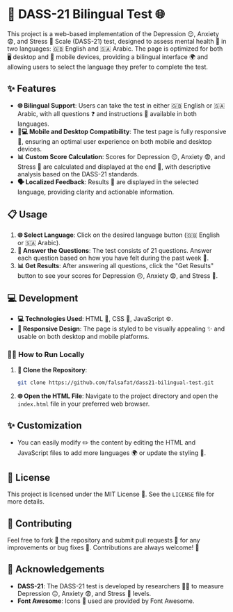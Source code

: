 # 📝 DASS-21 Bilingual Test 🌐

This project is a web-based implementation of the Depression 😔, Anxiety 😨, and Stress 😬 Scale (DASS-21) test, designed to assess mental health 🧠 in two languages: 🇬🇧 English and 🇸🇦 Arabic. The page is optimized for both 🖥️ desktop and 📱 mobile devices, providing a bilingual interface 🌍 and allowing users to select the language they prefer to complete the test.

## ✨ Features

- **🌐 Bilingual Support**: Users can take the test in either 🇬🇧 English or 🇸🇦 Arabic, with all questions ❓ and instructions 📝 available in both languages.
- **📱💻 Mobile and Desktop Compatibility**: The test page is fully responsive 📏, ensuring an optimal user experience on both mobile and desktop devices.
- **📊 Custom Score Calculation**: Scores for Depression 😔, Anxiety 😨, and Stress 😬 are calculated and displayed at the end 🏁, with descriptive analysis based on the DASS-21 standards.
- **🗣️ Localized Feedback**: Results 📝 are displayed in the selected language, providing clarity and actionable information.

## 📋 Usage

1. **🌐 Select Language**: Click on the desired language button (🇬🇧 English or 🇸🇦 Arabic).
2. **📝 Answer the Questions**: The test consists of 21 questions. Answer each question based on how you have felt during the past week 📅.
3. **📊 Get Results**: After answering all questions, click the "Get Results" button to see your scores for Depression 😔, Anxiety 😨, and Stress 😬.

## 💻 Development

- **💻 Technologies Used**: HTML 📝, CSS 🎨, JavaScript ⚙️.
- **📱 Responsive Design**: The page is styled to be visually appealing ✨ and usable on both desktop and mobile platforms.

### 🏃‍♂️ How to Run Locally

1. **📂 Clone the Repository**:
   ```sh
   git clone https://github.com/falsafat/dass21-bilingual-test.git
   ```
2. **🌐 Open the HTML File**: Navigate to the project directory and open the `index.html` file in your preferred web browser.

## ✨ Customization

- You can easily modify ✏️ the content by editing the HTML and JavaScript files to add more languages 🌍 or update the styling 🎨.

## 📜 License

This project is licensed under the MIT License 📄. See the `LICENSE` file for more details.

## 🤝 Contributing

Feel free to fork 🍴 the repository and submit pull requests 🔄 for any improvements or bug fixes 🐛. Contributions are always welcome! 🎉

## 🙏 Acknowledgements

- **DASS-21**: The DASS-21 test is developed by researchers 🧑‍🔬 to measure Depression 😔, Anxiety 😨, and Stress 😬 levels.
- **Font Awesome**: Icons 🎨 used are provided by Font Awesome.
